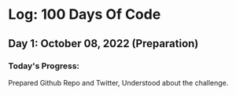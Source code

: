 # Log: 100 Days Of Code

## Day 1: October 08, 2022 (Preparation)

### Today's Progress:

Prepared Github Repo and Twitter, Understood about the challenge.

